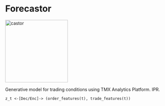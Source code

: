 # Forecastor

<img src="https://upload.wikimedia.org/wikipedia/commons/6/6b/American_Beaver.jpg" alt="castor" height="200"/>

Generative model for trading conditions using TMX Analytics Platform. IPR.

```
z_t <-[Dec/Enc]-> (order_features(t), trade_features(t))
```
